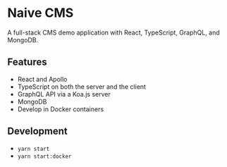 # Naive CMS

A full-stack CMS demo application with React, TypeScript, GraphQL, and MongoDB.

## Features

- React and Apollo
- TypeScript on both the server and the client
- GraphQL API via a Koa.js server
- MongoDB
- Develop in Docker containers

## Development

- `yarn start`
- `yarn start:docker`
